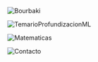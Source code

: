 ![Bourbaki](https://github.com/contepablod/ML_Bourbaki/assets/80008587/a4e9143f-500c-444c-aa3e-8938d22508d5)

![TemarioProfundizacionML](https://github.com/user-attachments/assets/a8d18204-a3bb-4322-a35a-6b87507e2b3c)

![Matematicas](https://github.com/contepablod/ML_Bourbaki/assets/80008587/791b6aa9-5273-4298-9345-73b1ecda44b1)

![Contacto](https://github.com/contepablod/ML_Bourbaki/assets/80008587/495f1147-908d-48cb-97b3-bc3cc1a0059e)

